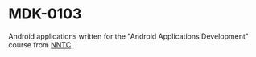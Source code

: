 # MDK-0103

Android applications written for the "Android Applications Development" course from [NNTC](https://nntc.nnov.ru/).
